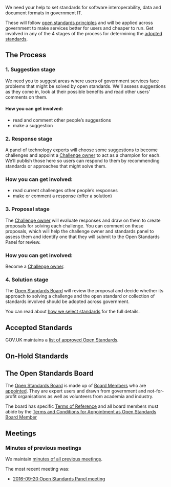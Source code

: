 We need your help to set standards for software interoperability, data and document formats in government IT. 

These will follow [open standards principles](https://www.gov.uk/government/publications/open-standards-principles/open-standards-principles#open-standards-principles) and will be applied across government to make services better for users and cheaper to run. Get involved in any of the 4 stages of the process for determining the [adopted standards](https://www.gov.uk/government/publications/open-standards-for-government).

## The Process

### 1\. Suggestion stage
We need you to suggest areas where users of government services face problems that might be solved by open standards. We'll assess suggestions as they come in, look at their possible benefits and read other users’ comments on them.

#### How you can get involved:
- read and comment other people’s suggestions
- make a suggestion
 
### 2\. Response stage
A panel of technology experts will choose some suggestions to become challenges and appoint a [Challenge owner](challenge-owners) to act as a champion for each. We’ll publish those here so users can respond to them by recommending standards or approaches that might solve them.

### How you can get involved:
- read current challenges other people’s responses
- make or comment a response (offer a solution)

### 3\. Proposal stage
The [Challenge owner](challenge-owners) will evaluate responses and draw on them to create proposals for solving each challenge. You can comment on these proposals, which will help the challenge owner and standards panel to assess them and identify one that they will submit to the Open Standards Panel for review.

### How you can get involved:
Become a [Challenge owner](challenge-owners).

### 4\. Solution stage
The [Open Standards Board](open-standards-board) will review the proposal and decide whether its approach to solving a challenge and the open standard or collection of standards involved should be adopted across government.

You can read about [how we select standards](how-we-select-standards) for the full details.

## Accepted Standards
GOV.UK maintains a [list of approved Open Standards](https://www.gov.uk/government/publications/open-standards-for-government).

## On-Hold Standards

## The Open Standards Board

The [Open Standards Board](open-standards-board) is made up of [Board Members](board-members) who are [appointed](appointment-as-open-standards-board-member). They are expert users and drawn from government and not-for-profit organisations as well as volunteers from academia and industry.

The board has specific [Terms of Reference](open-standards-board-terms-of-reference) and all board members must abide by the [Terms and Conditions for Appointment as Open Standards Board Member](terms-and-conditions-for-appointment-as-open-standards-board-member)

## Meetings


### Minutes of previous meetings

We maintain [minutes of all previous meetings](meetings).

The most recent meeting was:

* [2016-09-20 Open Standards Panel meeting](2016‐09‐20-Open-Standards-Panel-meeting)
